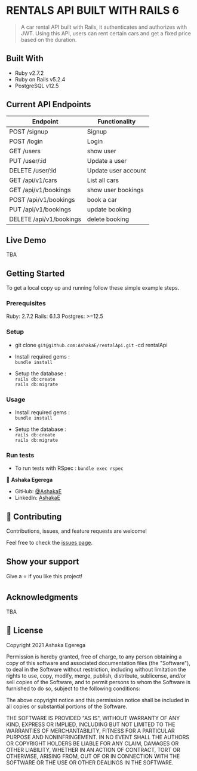 # RENTALS API BUILT WITH RAILS 6

> A car rental API built with Rails, it authenticates and authorizes with JWT. Using this API, users can rent certain cars and get a fixed price based on the duration.

## Built With

- Ruby v2.7.2
- Ruby on Rails v5.2.4
- PostgreSQL v12.5

## Current API Endpoints

| Endpoint                | Functionality                |
|-------------------------|------------------------------|
| POST /signup            | Signup                       |
| POST /login             | Login                        |
| GET /users              | show user                    |
| PUT /user/:id           | Update a user                |
| DELETE /user/:id        | Update user account          |
| GET /api/v1/cars        | List all cars                |
| GET /api/v1/bookings    | show user bookings           |
| POST /api/v1/bookings   | book a car                   |
| PUT /api/v1/bookings    | update booking               |
| DELETE /api/v1/bookings | delete booking               |

## Live Demo

TBA

## Getting Started

To get a local copy up and running follow these simple example steps.

### Prerequisites

Ruby: 2.7.2
Rails: 6.1.3
Postgres: >=12.5

### Setup

- git clone `git@github.com:AshakaE/rentalApi.git`
-cd rentalApi

- Install required gems :<br>
`bundle install`

- Setup the database :<br>
`rails db:create`<br>
`rails db:migrate`


### Usage

- Install required gems :<br>
`bundle install`

- Setup the database :<br>
`rails db:create`<br>
`rails db:migrate`

### Run tests

- To run tests with RSpec :
`bundle exec rspec`

👤 **Ashaka Egerega**

- GitHub: [@AshakaE](git@github.com:AshakaE/rentalApi)
- LinkedIn: [AshakaE](https://www.linkedin.com/in/AshakaE/rentalApi/issues)

## 🤝 Contributing

Contributions, issues, and feature requests are welcome!

Feel free to check the [issues page](issues/).

## Show your support

Give a ⭐️ if you like this project!

## Acknowledgments

TBA

## 📝 License

Copyright 2021 Ashaka Egerega

Permission is hereby granted, free of charge, to any person obtaining a copy of this software and associated documentation files (the "Software"), to deal in the Software without restriction, including without limitation the rights to use, copy, modify, merge, publish, distribute, sublicense, and/or sell copies of the Software, and to permit persons to whom the Software is furnished to do so, subject to the following conditions:

The above copyright notice and this permission notice shall be included in all copies or substantial portions of the Software.

THE SOFTWARE IS PROVIDED "AS IS", WITHOUT WARRANTY OF ANY KIND, EXPRESS OR IMPLIED, INCLUDING BUT NOT LIMITED TO THE WARRANTIES OF MERCHANTABILITY, FITNESS FOR A PARTICULAR PURPOSE AND NONINFRINGEMENT. IN NO EVENT SHALL THE AUTHORS OR COPYRIGHT HOLDERS BE LIABLE FOR ANY CLAIM, DAMAGES OR OTHER LIABILITY, WHETHER IN AN ACTION OF CONTRACT, TORT OR OTHERWISE, ARISING FROM, OUT OF OR IN CONNECTION WITH THE SOFTWARE OR THE USE OR OTHER DEALINGS IN THE SOFTWARE.

